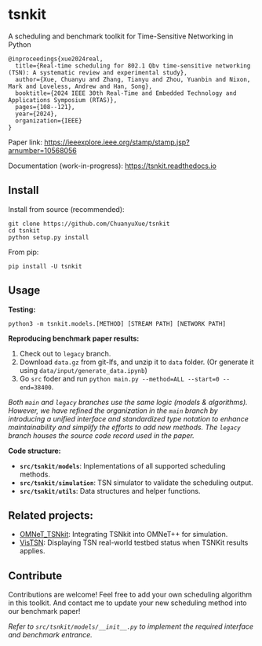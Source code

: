 # tsnkit

A scheduling and benchmark toolkit for Time-Sensitive Networking in Python

```
@inproceedings{xue2024real,
  title={Real-time scheduling for 802.1 Qbv time-sensitive networking (TSN): A systematic review and experimental study},
  author={Xue, Chuanyu and Zhang, Tianyu and Zhou, Yuanbin and Nixon, Mark and Loveless, Andrew and Han, Song},
  booktitle={2024 IEEE 30th Real-Time and Embedded Technology and Applications Symposium (RTAS)},
  pages={108--121},
  year={2024},
  organization={IEEE}
}
```
Paper link: https://ieeexplore.ieee.org/stamp/stamp.jsp?arnumber=10568056

Documentation (work-in-progress): https://tsnkit.readthedocs.io

## Install

Install from source (recommended):

```
git clone https://github.com/ChuanyuXue/tsnkit
cd tsnkit
python setup.py install
```


From pip:

```
pip install -U tsnkit
```



## Usage

**Testing:**

```
python3 -m tsnkit.models.[METHOD] [STREAM PATH] [NETWORK PATH]
```
**Reproducing benchmark paper results:**

1. Check out to `legacy` branch.
2. Download `data.gz` from git-lfs, and unzip it to `data` folder. (Or generate it using `data/input/generate_data.ipynb`)
3. Go `src` foder and run `python main.py --method=ALL --start=0 --end=38400`.

*Both `main` and `legacy` branches use the same logic (models & algorithms). However, we have refined the organization in the `main` branch by introducing a unified interface and standardized type notation to enhance maintainability and simplify the efforts to add new methods. The `legacy` branch houses the source code record used in the paper.*

**Code structure:**


- **`src/tsnkit/models`**: Inplementations of all supported scheduling methods.
- **`src/tsnkit/simulation`**: TSN simulator to validate the scheduling output.
- **`src/tsnkit/utils`**: Data structures and helper functions.


## Related projects:

- [OMNeT_TSNkit](https://github.com/deepsea52418/OMNeT_TSNkit): Integrating TSNkit into OMNeT++ for simulation.
- [VisTSN](https://github.com/AmyangXYZ/VisTSN): Displaying TSN real-world testbed status when TSNKit results applies.

## Contribute

Contributions are welcome! Feel free to add your own scheduling algorithm in this toolkit. And contact me to update your new scheduling method into our benchmark paper!

*Refer to `src/tsnkit/models/__init__.py` to implement the required interface and benchmark entrance.*
